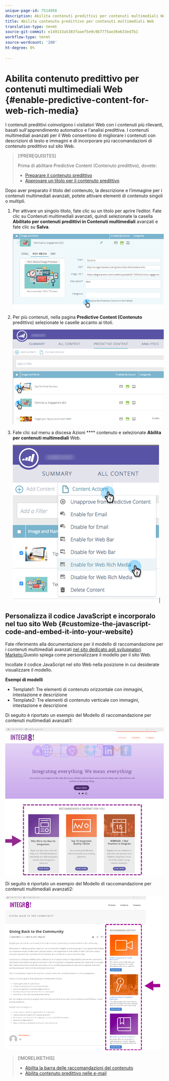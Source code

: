 ```yaml
---
unique-page-id: 7514956
description: Abilita contenuti predittivi per contenuti multimediali Web - Documenti Marketo - Documentazione prodotto
title: Abilita contenuto predittivo per contenuti multimediali Web
translation-type: tm+mt
source-git-commit: e149133a5383faaef5e9c9b7775ae36e633ed7b1
workflow-type: tm+mt
source-wordcount: '280'
ht-degree: 0%

---
```



# Abilita contenuto predittivo per contenuti multimediali Web {#enable-predictive-content-for-web-rich-media}

I contenuti predittivi coinvolgono i visitatori Web con i contenuti più rilevanti, basati sull&#39;apprendimento automatico e l&#39;analisi predittiva. I contenuti multimediali avanzati per il Web consentono di migliorare i contenuti con descrizioni di testo e immagini e di incorporare più raccomandazioni di contenuto predittivo sul sito Web.

>[!PREREQUISITES]
>
>Prima di abilitare Predictive Content (Contenuto predittivo), dovete:
>
>* [Preparare il contenuto predittivo](http://docs.marketo.com/display/docs/edit+predictive+content)
>* [Approvare un titolo per il contenuto predittivo](/help/marketo/product-docs/predictive-content/working-with-all-content/approve-a-title-for-predictive-content.md)

>



Dopo aver preparato il titolo del contenuto, la descrizione e l’immagine per i contenuti multimediali avanzati, potete attivare elementi di contenuto singoli o multipli.

1. Per attivare un singolo titolo, fate clic su un titolo per aprire l’editor. Fate clic su Contenuti multimediali avanzati, quindi selezionate la casella **Abilitato per contenuti predittivi in Contenuti multimediali** avanzati e fate clic su **Salva**.

   ![](assets/image2017-10-3-9-3a50-3a29.png)

1. Per più contenuti, nella pagina **Predictive Content (Contenuto** predittivo) selezionate le caselle accanto ai titoli.

   ![](assets/image2017-10-3-10-3a0-3a42.png)

1. Fate clic sul menu a discesa Azioni **** contenuto e selezionate **Abilita per contenuti multimediali** Web.

   ![](assets/image2017-10-3-10-3a2-3a6.png)|

## Personalizza il codice JavaScript e incorporalo nel tuo sito Web  {#customize-the-javascript-code-and-embed-it-into-your-website}

Fate riferimento alla documentazione per il modello di raccomandazione per i contenuti multimediali avanzati [nel sito dedicato agli sviluppatori Marketo.](http://developers.marketo.com/documentation/websites/rtp-rich-media-recommendations-api)Questo spiega come personalizzare il modello per il sito Web.

Incollate il codice JavaScript nel sito Web nella posizione in cui desiderate visualizzare il modello.

**Esempi di modelli**

* Template1: Tre elementi di contenuto orizzontale con immagini, intestazione e descrizione
* Template2: Tre elementi di contenuto verticale con immagini, intestazione e descrizione

Di seguito è riportato un esempio del Modello di raccomandazione per contenuti multimediali avanzati1:

![](assets/image2015-6-1-17-3a8-3a33.png)

Di seguito è riportato un esempio del Modello di raccomandazione per contenuti multimediali avanzati2:

![](assets/image2015-12-20-10-3a35-3a12.png)

>[!MORELIKETHIS]
>
>* [Abilita la barra delle raccomandazioni del contenuto](enable-the-content-recommendation-bar.md)
>* [Abilita contenuto predittivo nelle e-mail](http://docs.marketo.com/x/vLit)

